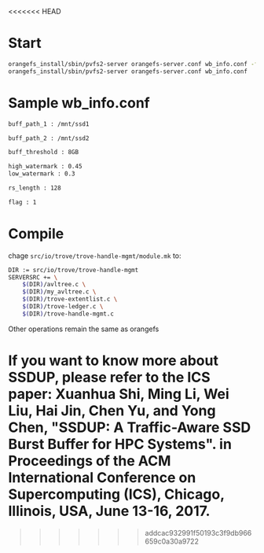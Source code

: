 <<<<<<< HEAD
# Start

```bash
orangefs_install/sbin/pvfs2-server orangefs-server.conf wb_info.conf -f
orangefs_install/sbin/pvfs2-server orangefs-server.conf wb_info.conf
```

# Sample wb_info.conf

```bash
buff_path_1 : /mnt/ssd1

buff_path_2 : /mnt/ssd2

buff_threshold : 8GB

high_watermark : 0.45
low_watermark : 0.3

rs_length : 128

flag : 1
```

# Compile

chage `src/io/trove/trove-handle-mgmt/module.mk` to:

```bash
DIR := src/io/trove/trove-handle-mgmt
SERVERSRC += \
	$(DIR)/avltree.c \
	$(DIR)/my_avltree.c \
	$(DIR)/trove-extentlist.c \
	$(DIR)/trove-ledger.c \
	$(DIR)/trove-handle-mgmt.c


```

Other operations remain the same as orangefs

If you want to know more about SSDUP, please refer to the ICS paper:
Xuanhua Shi, Ming Li, Wei Liu, Hai Jin, Chen Yu, and Yong Chen, "SSDUP: A Traffic-Aware SSD Burst Buffer for HPC Systems". in Proceedings of the ACM International Conference on Supercomputing (ICS), Chicago, Illinois, USA, June 13-16, 2017.
=======

>>>>>>> addcac932991f50193c3f9db966659c0a30a9722
